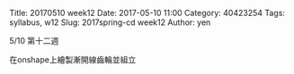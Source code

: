 Title: 20170510 week12
Date: 2017-05-10 11:00
Category: 40423254
Tags: syllabus, w12
Slug: 2017spring-cd week12
Author: yen

5/10 第十二週

在onshape上繪製漸開線齒輪並組立